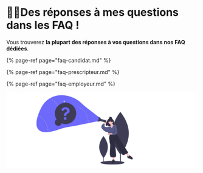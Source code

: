 # 🧞‍♂️Des réponses à mes questions dans les FAQ !

Vous trouverez **la plupart des réponses à vos questions dans nos FAQ dédiées**. 

{% page-ref page="faq-candidat.md" %}

{% page-ref page="faq-prescripteur.md" %}

{% page-ref page="faq-employeur.md" %}

![](../.gitbook/assets/capture-de-cran-2020-06-30-a-16.19.21.png)


